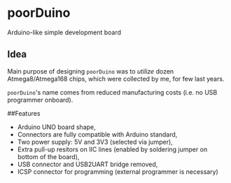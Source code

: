 # poorDuino
Arduino-like simple development board

## Idea
Main purpose of designing `poorDuino` was to *utilize* dozen Atmega8/Atmega168 chips, which were collected by me, for few last years.

`poorDuino`'s name comes from reduced manufacturing costs (i.e. no USB programmer onboard). 

##Features
- Arduino UNO board shape,
- Connectors are fully compatible with Arduino standard,
- Two power supply: 5V and 3V3 (selected via jumper),
- Extra pull-up resitors on IIC lines (enabled by soldering jumper on bottom of the board),
- USB connector and USB2UART bridge removed,
- ICSP connector for programming (external programmer is necessary)
